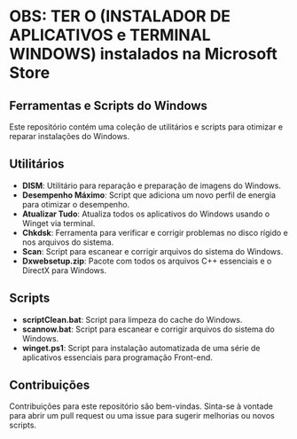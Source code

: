 # OBS: TER O (INSTALADOR DE APLICATIVOS e TERMINAL WINDOWS) instalados na Microsoft Store

## Ferramentas e Scripts do Windows

Este repositório contém uma coleção de utilitários e scripts para otimizar e reparar instalações do Windows.

## Utilitários

- **DISM**: Utilitário para reparação e preparação de imagens do Windows.
- **Desempenho Máximo**: Script que adiciona um novo perfil de energia para otimizar o desempenho.
- **Atualizar Tudo**: Atualiza todos os aplicativos do Windows usando o Winget via terminal.
- **Chkdsk**: Ferramenta para verificar e corrigir problemas no disco rígido e nos arquivos do sistema.
- **Scan**: Script para escanear e corrigir arquivos do sistema do Windows.
- **Dxwebsetup.zip**: Pacote com todos os arquivos C++ essenciais e o DirectX para Windows.

## Scripts

- **scriptClean.bat**: Script para limpeza do cache do Windows.
- **scannow.bat**: Script para escanear e corrigir arquivos do sistema do Windows.
- **winget.ps1**: Script para instalação automatizada de uma série de aplicativos essenciais para programação Front-end.

## Contribuições

Contribuições para este repositório são bem-vindas. Sinta-se à vontade para abrir um pull request ou uma issue para sugerir melhorias ou novos scripts.
